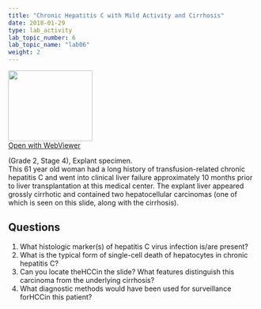 ```yaml
---
title: "Chronic Hepatitis C with Mild Activity and Cirrhosis"
date: 2018-01-29
type: lab_activity
lab_topic_number: 6
lab_topic_name: "lab06"
weight: 2
---
```

<div class="entrybody">
<div class="thumbnail"><a href="http://virtualslides.cumc.columbia.edu/Liver%20Path%2002.svs/view.apml?" target="_blank"><img alt="" src="http://pathologylab.ccnmtl.columbia.edu/assets/images/slide_liverpath02.jpg" width="170" height="143" class="mt-image-left"></a><br><a href="http://virtualslides.cumc.columbia.edu/Liver%20Path%2002.svs/view.apml?" target="_blank">Open with WebViewer</a></div>

<p>(Grade 2, Stage 4), Explant specimen.<br>
This 61 year old woman had a long history of transfusion-related chronic hepatitis C and went into clinical liver failure approximately 10 months prior to liver transplantation at this medical center. The explant liver appeared grossly cirrhotic and contained two hepatocellular carcinomas (one of which is seen on this slide, along with the cirrhosis).<br clear="all"></p>

<h2>Questions</h2>


<ol>
<li> What histologic marker(s) of hepatitis C virus infection is/are present?</li>
<li> What is the typical form of single-cell death of hepatocytes in chronic hepatitis C?</li>
<li> Can you locate the<span class="caps">HCC</span>in the slide? What features distinguish this carcinoma from the underlying cirrhosis?</li>
<li> What diagnostic methods would have been used for surveillance for<span class="caps">HCC</span>in this patient?</li>
</ol>


						
</div>
